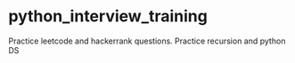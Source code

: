 # python_interview_training
Practice leetcode and hackerrank questions.
Practice recursion and python DS
